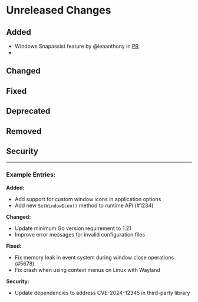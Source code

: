 # Unreleased Changes

<!-- 
This file is used to collect changelog entries for the next v3-alpha release.
Add your changes under the appropriate sections below.

Guidelines:
- Follow the "Keep a Changelog" format (https://keepachangelog.com/)
- Write clear, concise descriptions of changes
- Include the impact on users when relevant
- Use present tense ("Add feature" not "Added feature")
- Reference issue/PR numbers when applicable

This file is automatically processed by the nightly release workflow.
After processing, the content will be moved to the main changelog and this file will be reset.
-->

## Added
<!-- New features, capabilities, or enhancements -->
- Windows Snapassist feature by @leaanthony in [PR](https://github.dev/wailsapp/wails/pull/4463)
- 
## Changed
<!-- Changes in existing functionality -->

## Fixed
<!-- Bug fixes -->

## Deprecated
<!-- Soon-to-be removed features -->

## Removed
<!-- Features removed in this release -->

## Security
<!-- Security-related changes -->

---

### Example Entries:

**Added:**
- Add support for custom window icons in application options
- Add new `SetWindowIcon()` method to runtime API (#1234)

**Changed:**
- Update minimum Go version requirement to 1.21
- Improve error messages for invalid configuration files

**Fixed:**
- Fix memory leak in event system during window close operations (#5678)
- Fix crash when using context menus on Linux with Wayland

**Security:**
- Update dependencies to address CVE-2024-12345 in third-party library
